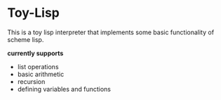 # Toy-Lisp
This is a toy lisp interpreter that implements some basic functionality of scheme lisp.

**currently supports**
- list operations
- basic arithmetic
- recursion
- defining variables and functions
